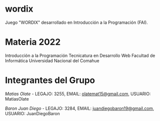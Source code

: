 # wordix
Juego "WORDIX" desarrollado en Introducción a la Programación (FAI).

# Materia 2022
 Introducción a la Programación
 Tecnicatura en Desarrollo Web
 Facultad de Informática
 Universidad Nacional del Comahue
 
 # Integrantes del Grupo
 *Matias Olate* - LEGAJO: 3255, EMAIL: olatemat15@gmail.com, USUARIO: MatiasOlate
 
 *Baron Juan Diego* - LEGAJO: 3284, EMAIL: juandiegobaron19@gmail.com,  USUARIO: JuanDiegoBaron
